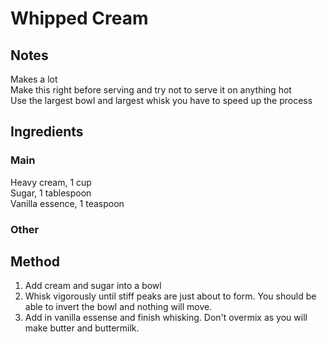 # Whipped Cream

## Notes
Makes a lot  
Make this right before serving and try not to serve it on anything hot  
Use the largest bowl and largest whisk you have to speed up the process  

## Ingredients
### Main
Heavy cream,    1 cup  
Sugar,  1 tablespoon  
Vanilla essence,    1 teaspoon  
### Other

## Method
1. Add cream and sugar into a bowl
2. Whisk vigorously until stiff peaks are just about to form. You should be able to invert the bowl and nothing will move.
3. Add in vanilla essense and finish whisking. Don't overmix as you will make butter and buttermilk.